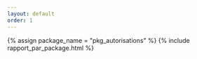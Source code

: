 ```yaml
---
layout: default
order: 1
---
```


{% assign package_name = "pkg_autorisations" %}
{% include rapport_par_package.html %}